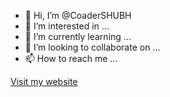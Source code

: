 - 👋 Hi, I’m @CoaderSHUBH
- 👀 I’m interested in ...
- 🌱 I’m currently learning ...
- 💞️ I’m looking to collaborate on ...
- 📫 How to reach me ...
<p><a href="http://shubhrai.rf.gd/">Visit my website</a></p>
<!---
CoaderSHUBH/CoaderSHUBH is a ✨ special ✨ repository because its `README.md` (this file) appears on your GitHub profile.
You can click the Preview link to take a look at your changes.
--->
